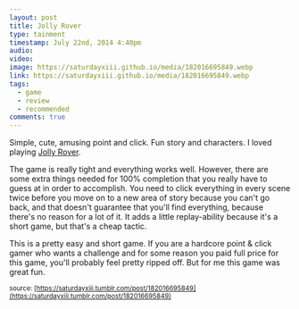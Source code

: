 ```yaml
---
layout: post
title: Jolly Rover
type: tainment
timestamp: July 22nd, 2014 4:40pm
audio: 
video: 
image: https://saturdayxiii.github.io/media/182016695849.webp
link: https://saturdayxiii.github.io/media/182016695849.webp
tags:
  - game
  - review
  - recommended
comments: true
---
```



Simple, cute, amusing point and click. Fun story and characters. I loved playing [Jolly Rover](https://store.steampowered.com/app/58200/Jolly_Rover/).

The game is really tight and everything works well. However, there are some extra things needed for 100% completion that you really have to guess at in order to accomplish. You need to click everything in every scene twice before you move on to a new area of story because you can't go back, and that doesn't guarantee that you'll find everything, because there's no reason for a lot of it. It adds a little replay-ability because it's a short game, but that's a cheap tactic.

This is a pretty easy and short game. If you are a hardcore point &amp; click gamer who wants a challenge and for some reason you paid full price for this game, you'll probably feel pretty ripped off. But for me this game was great fun.



<small>source: [https://saturdayxiii.tumblr.com/post/182016695849](https://saturdayxiii.tumblr.com/post/182016695849)</small>